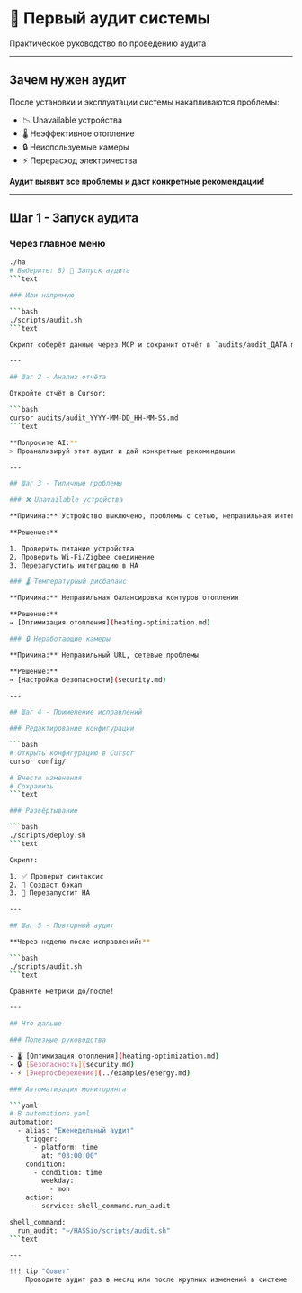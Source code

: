 # 🔬 Первый аудит системы

Практическое руководство по проведению аудита

---

## Зачем нужен аудит

После установки и эксплуатации системы накапливаются проблемы:

- 📉 Unavailable устройства
- 🌡️ Неэффективное отопление
- 🔒 Неиспользуемые камеры
- ⚡ Перерасход электричества

**Аудит выявит все проблемы и даст конкретные рекомендации!**

---

## Шаг 1 - Запуск аудита

### Через главное меню

```bash
./ha
# Выберите: 8) 🔬 Запуск аудита
```text

### Или напрямую

```bash
./scripts/audit.sh
```text

Скрипт соберёт данные через MCP и сохранит отчёт в `audits/audit_ДАТА.md`

---

## Шаг 2 - Анализ отчёта

Откройте отчёт в Cursor:

```bash
cursor audits/audit_YYYY-MM-DD_HH-MM-SS.md
```text

**Попросите AI:**
> Проанализируй этот аудит и дай конкретные рекомендации

---

## Шаг 3 - Типичные проблемы

### ❌ Unavailable устройства

**Причина:** Устройство выключено, проблемы с сетью, неправильная интеграция

**Решение:**

1. Проверить питание устройства
2. Проверить Wi-Fi/Zigbee соединение
3. Перезапустить интеграцию в HA

### 🌡️ Температурный дисбаланс

**Причина:** Неправильная балансировка контуров отопления

**Решение:**
→ [Оптимизация отопления](heating-optimization.md)

### 🔒 Неработающие камеры

**Причина:** Неправильный URL, сетевые проблемы

**Решение:**
→ [Настройка безопасности](security.md)

---

## Шаг 4 - Применение исправлений

### Редактирование конфигурации

```bash
# Открыть конфигурацию в Cursor
cursor config/

# Внести изменения
# Сохранить
```text

### Развёртывание

```bash
./scripts/deploy.sh
```text

Скрипт:

1. ✅ Проверит синтаксис
2. 💾 Создаст бэкап
3. 🚀 Перезапустит HA

---

## Шаг 5 - Повторный аудит

**Через неделю после исправлений:**

```bash
./scripts/audit.sh
```text

Сравните метрики до/после!

---

## Что дальше

### Полезные руководства

- 🌡️ [Оптимизация отопления](heating-optimization.md)
- 🔒 [Безопасность](security.md)
- ⚡ [Энергосбережение](../examples/energy.md)

### Автоматизация мониторинга

```yaml
# В automations.yaml
automation:
  - alias: "Еженедельный аудит"
    trigger:
      - platform: time
        at: "03:00:00"
    condition:
      - condition: time
        weekday:
          - mon
    action:
      - service: shell_command.run_audit

shell_command:
  run_audit: "~/HASSio/scripts/audit.sh"
```text

---

!!! tip "Совет"
    Проводите аудит раз в месяц или после крупных изменений в системе!
